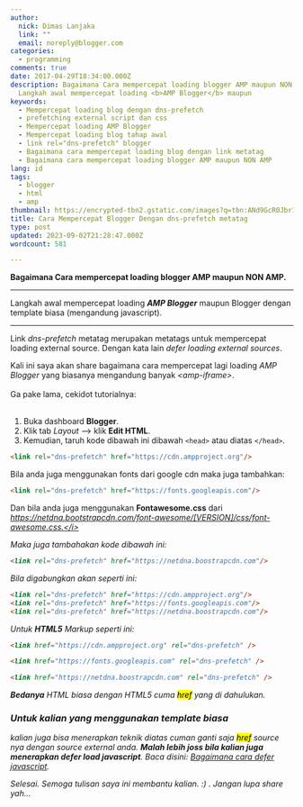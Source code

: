 ```yaml
---
author:
  nick: Dimas Lanjaka
  link: ""
  email: noreply@blogger.com
categories:
  - programming
comments: true
date: 2017-04-29T18:34:00.000Z
description: Bagaimana Cara mempercepat loading blogger AMP maupun NON AMP.
  Langkah awal mempercepat loading <b>AMP Blogger</b> maupun
keywords:
  - Mempercepat loading blog dengan dns-prefetch
  - prefetching external script dan css
  - Mempercepat loading AMP Blogger
  - Mempercepat loading blog tahap awal
  - link rel="dns-prefetch" blogger
  - Bagaimana cara mempercepat loading blog dengan link metatag
  - Bagaimana cara mempercepat loading blogger AMP maupun NON AMP
lang: id
tags:
  - blogger
  - html
  - amp
thumbnail: https://encrypted-tbn2.gstatic.com/images?q=tbn:ANd9GcR0Jbr1UikPXCMcKYhYI8In9l8ajc_-DJiJInkoPOmc0t4Vi3zz
title: Cara Mempercepat Blogger Dengan dns-prefetch metatag
type: post
updated: 2023-09-02T21:28:47.000Z
wordcount: 581

---
```


<b>Bagaimana Cara mempercepat loading blogger AMP maupun NON AMP.</b>

* * * * *
Langkah awal mempercepat loading ___AMP Blogger___ maupun Blogger dengan template biasa (mengandung javascript).
* * * * *

Link <i>dns-prefetch</i> metatag merupakan metatags untuk mempercepat
loading external source. Dengan kata lain <i>defer loading external sources</i>.

Kali ini saya akan share bagaimana cara mempercepat lagi loading
<i>AMP Blogger</i> yang biasanya mengandung banyak
<i>&lt;amp-iframe&gt;</i>.<br><br>Ga pake lama, cekidot tutorialnya:<br><br>

1. Buka dashboard <i class="fa fa-blogger"></i> <b>Blogger</b>.
2. Klik tab <i>Layout</i> --&gt; klik <b>Edit HTML</b>.
3. Kemudian, taruh kode dibawah ini dibawah `<head>` atau diatas `</head>`.

```html
<link rel="dns-prefetch" href="https://cdn.ampproject.org"/>
```

Bila anda juga menggunakan fonts dari google cdn maka juga tambahkan:

```html
<link rel="dns-prefetch" href="https://fonts.googleapis.com"/>
```

Dan bila anda juga menggunakan <b>Fontawesome.css</b> dari
<i>https://netdna.bootstrapcdn.com/font-awesome/[VERSION]/css/font-awesome.css.</i>

Maka juga tambahakan kode dibawah ini:

```html
<link rel="dns-prefetch" href="https://netdna.boostrapcdn.com"/>
```

Bila digabungkan akan seperti ini:

```html
<link rel="dns-prefetch" href="https://cdn.ampproject.org"/>
<link rel="dns-prefetch" href="https://fonts.googleapis.com"/>
<link rel="dns-prefetch" href="https://netdna.boostrapcdn.com"/>
```

Untuk <b>HTML5</b> Markup seperti ini:

```html
<link href="https://cdn.ampproject.org" rel="dns-prefetch" />
```
```html
<link href="https://fonts.googleapis.com" rel="dns-prefetch" />
```
```html
<link href="https://netdna.boostrapcdn.com" rel="dns-prefetch" />
```

<b>Bedanya</b> HTML biasa dengan HTML5 cuma <mark>href</mark> yang di
dahulukan.

### Untuk kalian yang menggunakan template biasa

kalian juga bisa menerapkan teknik diatas cuman ganti saja <mark>href</mark> source nya dengan source external anda. <b>Malah lebih joss bila kalian juga menerapkan defer load javascript</b>. Baca
disini: <a href="https://webmanajemen.com/search?q=defer+javascript">Bagaimana cara defer javascript</a>.

Selesai. Semoga tulisan saya ini membantu kalian. :) . Jangan lupa
share yah...